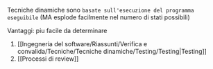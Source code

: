 Tecniche dinamiche sono `basate sull'esecuzione del programma eseguibile` (MA esplode facilmente nel numero di stati possibili)

Vantaggi: piu facile da determinare

1. [[Ingegneria del software/Riassunti/Verifica e convalida/Tecniche/Tecniche dinamiche/Testing/Testing|Testing]]
2. [[Processi di review]]